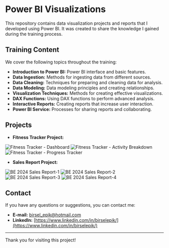 # Power BI Visualizations

This repository contains data visualization projects and reports that I developed using Power BI. It was created to share the knowledge I gained during the training process.

## Training Content

We cover the following topics throughout the training:

- **Introduction to Power BI:** Power BI interface and basic features.
- **Data Ingestion:** Methods for ingesting data from different sources.
- **Data Cleaning:** Techniques for preparing and cleaning data for analysis.
- **Data Modeling:** Data modeling principles and creating relationships.
- **Visualization Techniques:** Methods for creating effective visualizations.
- **DAX Functions:** Using DAX functions to perform advanced analysis.
- **Interactive Reports:** Creating reports that increase user interaction.
- **Power BI Service:** Processes for sharing reports and collaborating.

## Projects

- **Fitness Tracker Project:**
  
![Fitness Tracker - Dashboard](https://github.com/birsel-epik/powerbi-visualizations/blob/main/FitnessTracker-Dashboard.png)
![Fitness Tracker - Activity Breakdown](https://github.com/birsel-epik/powerbi-visualizations/blob/main/FitnessTracker-Activity-Breakdown.png)
![Fitness Tracker - Progress Tracker](https://github.com/birsel-epik/powerbi-visualizations/blob/main/FitnessTracker-Progress-Tracker.png)


- **Sales Report Project:**
  
![BE 2024 Sales Report-1](https://raw.githubusercontent.com/birsel-epik/powerbi-visualizations/main/PowerBI-page-1.png)
![BE 2024 Sales Report-2](https://raw.githubusercontent.com/birsel-epik/powerbi-visualizations/main/PowerBI-page-2.png)
![BE 2024 Sales Report-3](https://raw.githubusercontent.com/birsel-epik/powerbi-visualizations/main/PowerBI-page-3.png)
![BE 2024 Sales Report-4](https://raw.githubusercontent.com/birsel-epik/powerbi-visualizations/main/PowerBI-page-4.png)


## Contact

If you have any questions or suggestions, you can contact me:

- **E-mail:** [birsel_epik@hotmail.com](mailto:birsel_epik@hotmail.com)
- **LinkedIn:** [https://www.linkedin.com/in/birselepik/](https://www.linkedin.com/in/birselepik/)

---

Thank you for visiting this project!
